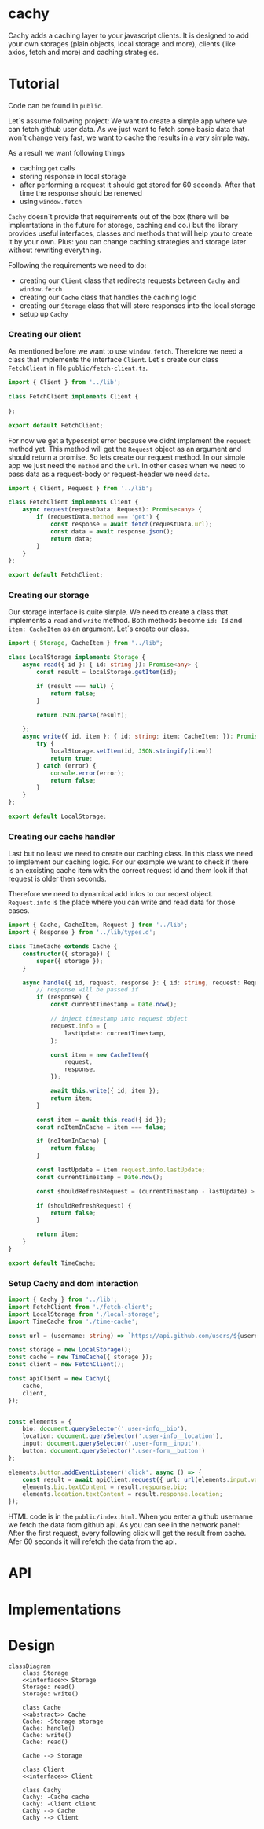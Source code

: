 # cachy

Cachy adds a caching layer to your javascript clients. 
It is designed to add your own storages (plain objects, local storage and more), clients (like axios, fetch and more) and caching strategies. 

# Tutorial

Code can be found in `public`.

Let´s assume following project:
We want to create a simple app where we can fetch github user data. 
As we just want to fetch some basic data that won´t change very fast, 
we want to cache the results in a very simple way.


As a result we want following things

- caching `get` calls 
- storing response in local storage
- after performing a request it should get stored for 60 seconds. After that time the response should be renewed
- using `window.fetch` 

`Cachy` doesn´t provide that requirements out of the box (there will be implemtations in the future for storage, caching and co.) but the library 
provides useful interfaces, classes and methods that will help you to create it by your own. Plus: you can change caching strategies and storage later without rewriting everything. 

Following the requirements we need to do:

- creating our `Client` class that redirects requests between `Cachy` and `window.fetch`
- creating our `Cache` class that handles the caching logic
- creating our `Storage` class that will store responses into the local storage
- setup up `Cachy`


### Creating our client

As mentioned before we want to use `window.fetch`. Therefore we need a class that implements the interface `Client`.
Let´s create our class `FetchClient` in file `public/fetch-client.ts`.

``` typescript
import { Client } from '../lib';

class FetchClient implements Client {
    
};

export default FetchClient;
```


For now we get a typescript error because we didnt implement the `request` method yet.
This method will get the `Request` object as an argument and should return a promise. 
So lets create our request method. In our simple app we just need the `method` and the `url`. 
In other cases when we need to pass data as a request-body or request-header we need `data`. 

``` typescript
import { Client, Request } from '../lib';

class FetchClient implements Client {
    async request(requestData: Request): Promise<any> {
        if (requestData.method === 'get') {
            const response = await fetch(requestData.url);
            const data = await response.json();
            return data;
        }
    }
};

export default FetchClient;
```

### Creating our storage

Our storage interface is quite simple. 
We need to create a class that implements a `read` and `write` method. 
Both methods become `id: Id` and `item: CacheItem` as an argument.
Let´s create our class.

``` typescript 
import { Storage, CacheItem } from "../lib";

class LocalStorage implements Storage {
    async read({ id }: { id: string }): Promise<any> {
        const result = localStorage.getItem(id);

        if (result === null) {
            return false;
        }

        return JSON.parse(result);

    };
    async write({ id, item }: { id: string; item: CacheItem; }): Promise<boolean> {
        try {
            localStorage.setItem(id, JSON.stringify(item))
            return true;
        } catch (error) {
            console.error(error);
            return false;
        }
    }
};

export default LocalStorage;
```

### Creating our cache handler

Last but no least we need to create our caching class. 
In this class we need to implement our caching logic. 
For our example we want to check if there is an excisting cache item with the correct request id 
and them look if that request is older then seconds. 

Therefore we need to dynamical add infos to our reqest object. 
`Request.info` is the place where you can write and read data for those cases.

``` typescript 
import { Cache, CacheItem, Request } from '../lib';
import { Response } from '../lib/types.d';

class TimeCache extends Cache {
    constructor({ storage}) {
        super({ storage });
    }

    async handle({ id, request, response }: { id: string, request: Request, response: Response }): Promise<any> {
        // response will be passed if 
        if (response) {
            const currentTimestamp = Date.now();

            // inject timestamp into request object
            request.info = {
                lastUpdate: currentTimestamp,
            };

            const item = new CacheItem({
                request,
                response,
            });

            await this.write({ id, item });
            return item;
        }

        const item = await this.read({ id });
        const noItemInCache = item === false;

        if (noItemInCache) {
            return false;
        }

        const lastUpdate = item.request.info.lastUpdate;
        const currentTimestamp = Date.now();

        const shouldRefreshRequest = (currentTimestamp - lastUpdate) > 60 * 1000;

        if (shouldRefreshRequest) {
            return false;
        }

        return item;
    }
}

export default TimeCache;
```

### Setup Cachy and dom interaction

``` typescript
import { Cachy } from '../lib';
import FetchClient from './fetch-client';
import LocalStorage from './local-storage'; 
import TimeCache from './time-cache';

const url = (username: string) => `https://api.github.com/users/${username}`;

const storage = new LocalStorage();
const cache = new TimeCache({ storage });
const client = new FetchClient();

const apiClient = new Cachy({
    cache,
    client,
});


const elements = {
    bio: document.querySelector('.user-info__bio'),
    location: document.querySelector('.user-info__location'),
    input: document.querySelector('.user-form__input'),
    button: document.querySelector('.user-form__button')
};

elements.button.addEventListener('click', async () => {
    const result = await apiClient.request({ url: url(elements.input.value), method: 'get' });
    elements.bio.textContent = result.response.bio;
    elements.location.textContent = result.response.location;
});
```

HTML code is in the `public/index.html`. 
When you enter a github username we fetch the data from github api. 
As you can see in the network panel: 
After the first request, every following click will get the result from cache. 
Afer 60 seconds it will refetch the data from the api. 

# API

# Implementations

# Design

```mermaid
classDiagram
    class Storage
    <<interface>> Storage
    Storage: read()
    Storage: write()
    
    class Cache
    <<abstract>> Cache
    Cache: -Storage storage
    Cache: handle()
    Cache: write()
    Cache: read()

    Cache --> Storage
    
    class Client
    <<interface>> Client

    class Cachy
    Cachy: -Cache cache
    Cachy: -Client client
    Cachy --> Cache
    Cachy --> Client

```
